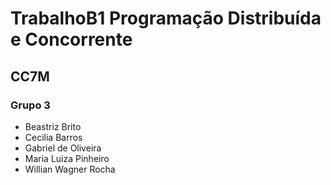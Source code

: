 # TrabalhoB1 Programação Distribuída e Concorrente

## CC7M
### Grupo 3
- Beastriz Brito
- Cecilia Barros
- Gabriel de Oliveira
- Maria Luiza Pinheiro
- Willian Wagner Rocha
